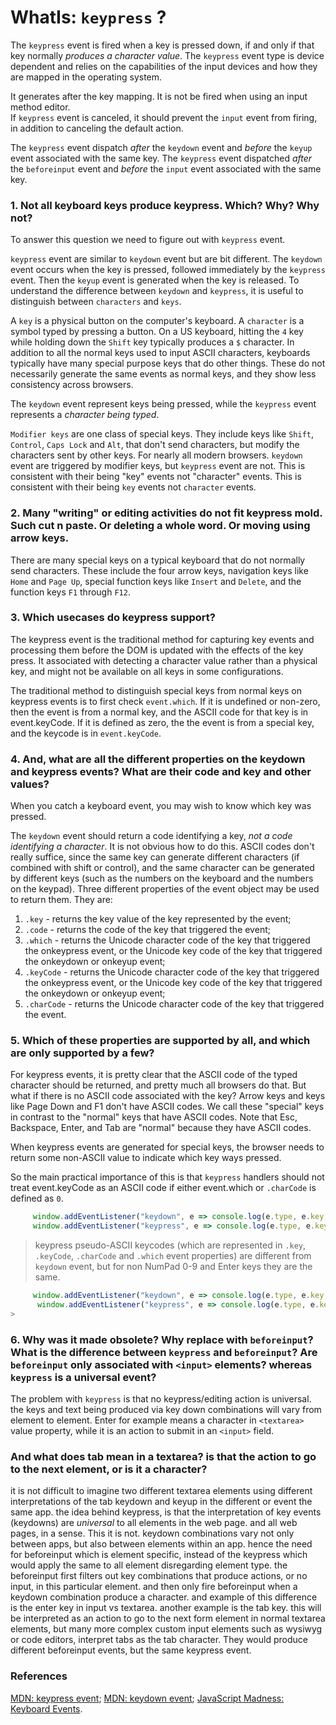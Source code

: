 # WhatIs: `keypress` ?

The `keypress` event is fired when a key is pressed down, if and only if that key normally _produces a character value_. The `keypress` event type is device dependent and relies on the capabilities of the input devices and how they are mapped in the operating system.    
                         
It generates after the key mapping. It is not be fired when using an input method editor.                 
If `keypress` event is canceled, it should prevent the `input` event from firing, in addition to canceling the default action.

The `keypress` event dispatch _after_ the `keydown` event and _before_ the `keyup` event associated with the same key.
The `keypress` event dispatched _after_ the `beforeinput` event and _before_ the `input` event associated with the same key.

### 1. Not all keyboard keys produce keypress. Which? Why? Why not?

To answer this question we need to figure out with `keypress` event.

`keypress` event are similar to `keydown` event but are bit different. The `keydown` event occurs when the key is pressed, followed immediately by the `keypress` event. Then the `keyup` event is generated when the key is released.
 To understand the difference between `keydown` and `keypress`, it is useful to distinguish between `characters` and `keys`. 
 
 A `key` is a physical button on the computer's keyboard. A `character` is a symbol typed by pressing a button. On a US keyboard, hitting the `4` key while holding down the `Shift` key typically produces a `$` character.
 In addition to all the normal keys used to input ASCII characters, keyboards typically have many special purpose keys that do other things. These do not necessarily generate the same events as normal keys, and they show less consistency across browsers.
 
The `keydown` event represent keys being pressed, while the `keypress` event represents a _character being typed_.

 `Modifier keys` are one class of special keys. They include keys like `Shift`, `Control`, `Caps Lock` and `Alt`, that don't send characters, but modify the characters sent by other keys. For nearly all modern browsers. `keydown` event are triggered by modifier keys, but `keypress` event are not. This is consistent with their being "key" events not "character" events. This is consistent with their being `key` events not `character` events.
 
### 2. Many "writing" or editing activities do not fit keypress mold. Such cut n paste. Or deleting a whole word. Or moving using arrow keys.

 There are many special keys on a typical keyboard that do not normally send characters. These include the four arrow keys, navigation keys like `Home` and `Page Up`, special function keys like `Insert` and `Delete`, and the function keys `F1` through `F12`.

### 3. Which usecases do keypress support?
The keypress event is the traditional method for capturing key events and processing them before the DOM is updated with the effects of the key press. It associated with detecting a character value rather than a physical key, and might not be available on all keys in some configurations.

The traditional method to distinguish special keys from normal keys on keypress events is to first check `event.which`. If it is undefined or non-zero, then the event is from a normal key, and the ASCII code for that key is in event.keyCode. If it is defined as zero, the the event is from a special key, and the keycode is in `event.keyCode`.


### 4. And, what are all the different properties on the keydown and keypress events? What are their code and key and other values?

When you catch a keyboard event, you may wish to know which key was pressed.

The `keydown` event should return a code identifying a key, _not a code identifying a character_. It is not obvious how to do this. ASCII codes don't really suffice, since the same key can generate different characters (if combined with shift or control), and the same character can be generated by different keys (such as the numbers on the keyboard and the numbers on the keypad).  Three different properties of the event object may be used to return them. They are:

1. `.key` - returns the key value of the key represented by the event;
2. `.code` -	returns the code of the key that triggered the event;
3. `.which` - returns the Unicode character code of the key that triggered the onkeypress event, or the Unicode key code of the key that triggered the onkeydown or onkeyup event;
4. `.keyCode` - returns the Unicode character code of the key that triggered the onkeypress event, or the Unicode key code of the key that triggered the onkeydown or onkeyup event;
5. `.charCode` -	returns the Unicode character code of the key that triggered the event.


### 5. Which of these properties are supported by all, and which are only supported by a few?
For keypress events, it is pretty clear that the ASCII code of the typed character should be returned, and pretty much all browsers do that.
But what if there is no ASCII code associated with the key? Arrow keys and keys like Page Down and F1 don't have ASCII codes. We call these "special" keys in contrast to the "normal" keys that have ASCII codes. Note that Esc, Backspace, Enter, and Tab are "normal" because they have ASCII codes.

When keypress events are generated for special keys, the browser needs to return some non-ASCII value to indicate which key ways pressed.  

So the main practical importance of this is that `keypress` handlers should not treat event.keyCode as an ASCII code if either event.which or `.charCode` is defined as `0`. 

```javascript
     window.addEventListener("keydown", e => console.log(e.type, e.key, e.code, e.keyCode, e.charCode, e.which));  // keydown e KeyE 69 0 69
     window.addEventListener("keypress", e => console.log(e.type, e.key, e.code, e.keyCode, e.charCode, e.which)); // keypress e KeyE 101 101 101
   ```

> keypress pseudo-ASCII keycodes (which are represented in `.key`, `.keyCode`, `.charCode` and `.which` event properties) are different from `keydown` event, but for non NumPad 0-9 and Enter keys they are the same.


```javascript
     window.addEventListener("keydown", e => console.log(e.type, e.key, e.code, e.keyCode, e.charCode, e.which));  // keydown 2 Digit2 50 0 50
      window.addEventListener("keypress", e => console.log(e.type, e.key, e.code, e.keyCode, e.charCode, e.which)); // keypress 2 Digit2 50 50 50
>
```

### 6. Why was it made obsolete? Why replace with `beforeinput`? What is the difference between `keypress` and `beforeinput`? Are `beforeinput` only associated with `<input>` elements? whereas `keypress` is a universal event? 

The problem with `keypress` is that no keypress/editing action is universal. the keys and text being produced via key down combinations will vary from element to element. Enter for example means a character in `<textarea>` value property, while it is an action to submit in an `<input>` field. 

### And what does tab mean in a textarea? is that the action to go to the next element, or is it a character? 

it is not difficult to imagine two different textarea elements using different interpretations of the tab keydown and keyup in the different or event the same app.
the idea behind keypress, is that the interpretation of key events (keydowns) are *universal* to all elements in the web page. and all web pages, in a sense. This it is not. keydown combinations vary not only between apps, but also between elements within an app. hence the need for beforeinput which is element specific, instead of the keypress which would apply the same to all element disregarding element type.
the beforeinput first filters out key combinations that produce actions, or no input, in this particular element. and then only fire beforeinput when a keydown combination produce a character. 
and example of this difference is the enter key in input vs textarea. another example is the tab key. this will be interpreted as an action to go to the next form element in normal textarea elements, but many more complex custom input elements such as wysiwyg or code editors, interpret tabs as the tab character. They would produce different beforeinput events, but the same keypress event. 






### References

[MDN: keypress event](https://developer.mozilla.org/en-US/docs/Web/API/Document/keypress_event);
[MDN: keydown event](https://developer.mozilla.org/en-US/docs/Web/API/Document/keydown_event);
[JavaScript Madness: Keyboard Events](https://unixpapa.com/js/key.html).
